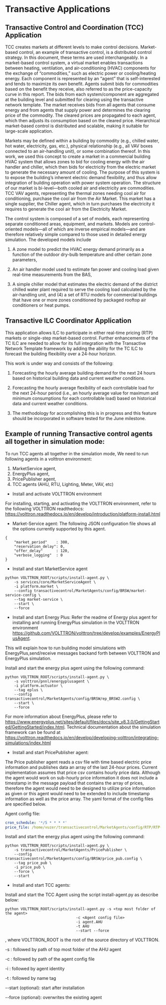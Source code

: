 # Transactive Applications

## Transactive Control and Coordination (TCC) Application

TCC creates markets at different levels to make control decisions. Market-based
control, an example of transactive control, is a distributed control strategy.
In this document, these terms are used interchangeably. In a market-based
control system, a virtual market enables transactions between heating,
ventilation, and air-conditioning (HVAC) components for the exchange of
“commodities,” such as electric power or cooling/heating energy. Each component
is represented by an “agent” that is self-interested and tends to maximize its
own benefit. Agents submit bids for commodities based on the benefit they
receive, also referred to as the price-capacity curve in this report. The bids
from each system/component are aggregated at the building level and submitted
for clearing using the transactive network template. The market receives bids
from all agents that consume energy and from agents that supply power and
determines the clearing price of the commodity. The cleared prices are
propagated to each agent, which then adjusts its consumption based on the
cleared price. Hierarchical market-based control is distributed and scalable,
making it suitable for large-scale application.

Markets may be defined within a building by commodity (e.g., chilled water, hot
water, electricity, gas, etc.), physical relationship (e.g., all VAV boxes
connected to an air-handling unit), or some combination thereof. In this work,
we used this concept to create a market in a commercial building HVAC system
that allows zones to bid for cooling energy with the air handler and chiller,
which then bids for electricity from the electric market to generate the
necessary amount of cooling. The purpose of this system is to expose the
building’s inherent electric demand flexibility, and thus allow integration of
building operation with power system operation. The structure of our market is
bi-level—both cooled air and electricity are commodities. TCC VAV agents,
representing the thermal zones needing cool air for conditioning, purchase the
cool air from the Air Market. This market has a single supplier, the Chiller
agent, which in turn purchases the electricity it requires to generate the cool
air from the Electricity Market.

The control system is composed of a set of models, each representing separate
conditioned areas, equipment, and markets. Models are control-oriented models—all
of which are inverse empirical models—and are therefore relatively simple
compared to those used in detailed energy simulation. The developed models include

1. A zone model to predict the HVAC energy demand primarily as a function of the
outdoor dry-bulb temperature and other certain zone parameters,

2. An air handler model used to estimate fan power and cooling load given
real-time measurements from the BAS,

3. A simple chiller model that estimates the electric demand of the
district chilled water plant required to serve the cooling load calculated by
the air-handling unit, and (4) a set of RTU models for commercial buildings
that have one or more zones conditioned by packaged rooftop air conditioners or
heat pumps.

## Transactive ILC Coordinator Application

This application allows ILC to participate in either real-time pricing (RTP)
markets or single-step market-based control. Further enhancements of the
TC ILC are needed to allow for its full integration with the Transactive
Network Template framework by adding the ability for the TC ILC to forecast
the building flexibility over a 24-hour horizon.

This work is under way and consists of the following:

1. Forecasting the hourly average building demand for the next 24 hours based on historical building data and current weather conditions.

2. Forecasting the hourly average flexibility of each controllable load for the next 24-hour period (i.e., an hourly average value for maximum and minimum consumptions for each controllable load) based on historical data and current weather conditions.

3. The methodology for accomplishing this is in progress and this feature should be incorporated in software tested for the June milestone.

## Example of running Transactive control agents all together in simulation mode:

To run TCC agents all together in the simulation mode, We need to run following agents in a
volttron environment:
1. MarketService agent, 
2. EnergyPlus agent,
3. PricePublisher agent,
4. TCC agents (AHU, RTU, Lighting, Meter, VAV, etc)

* Install and activate VOLTTRON environment

For installing, starting, and activating the VOLTTRON environment, refer to the following VOLTTRON readthedocs: 
https://volttron.readthedocs.io/en/develop/introduction/platform-install.html

* Market-Service agent:
The following JSON configuration file shows all the options currently supported by this agent.
````
{
    "market_period"    : 300,
    "reservation_delay": 0,
    "offer_delay"      : 120,
    "verbose_logging"  : 0
}
````
* Install and start MarketService agent

````
python VOLTTRON_ROOT/scripts/install-agent.py \
    -s services/core/MarketServiceAgent \
    -i platform.market \
    --config transactivecontrol/MarketAgents/config/BRSW/market-service-config \
    --tag market-service \
    --start \
    --force
````

* Install and start Energy Plus:
Refer the readme of Energy plus agent for installing and
running EnergyPlus simulation in the VOLTTRON environment
https://github.com/VOLTTRON/volttron/tree/develop/examples/EnergyPlusAgent.

This will explain how to run building model simulations with EnergyPlus,send/receive messages backand forth between VOLTTRON
and EnergyPlus simulation.

Install and start the energy plus agent using the following command: 
````
python VOLTTRON_ROOT/scripts/install-agent.py \
    -s volttron/pnnl/energyplusagent \
    -i platform.actuator \
    --tag eplus \
    --config transactivecontrol/MarketAgents/config/BRSW/ep_BRSW2.config \
    --start \
    --force
````

For more information about EnergyPlus, please refer to https://www.energyplus.net/sites/default/files/docs/site_v8.3.0/GettingStarted/GettingStarted/index.html.
Technical documentation about the simulation framework can be found at 
https://volttron.readthedocs.io/en/develop/developing-volttron/integrating-simulations/index.html

* Install and start PricePublisher agent:

The Price publisher agent reads a csv file with time based electric price information
and publishes data an array of the last 24-hour prices.  Current implementation assumes that price 
csv contains hourly price data.  Although the agent would work on sub-hourly 
price information it does not include a timestamp in the message payload that 
contains the array of prices, therefore the agent would need to be designed 
to utilize price information as given or this agent would need to be extended 
to include timestamp information as well as the price array.
The yaml format of the config files are specified below. 

Agent config file:

```` yaml
cron_schedule: '*/5 * * * *'
price_file: /home/vuzer/transactivecontrol/MarketAgents/config/RTP/RTP-sept.csv
````
Install and start the energy plus agent using the following command:
````
python VOLTTRON_ROOT/scripts/install-agent.py \
    -s transactivecontrol/MarketAgents/PricePublisher \
    --config  transactivecontrol/MarketAgents/config/BRSW/price_pub.config \
    --tag price_pub \
    -i price_pub \
    --force \
    --start

````
* Install and start TCC agents:

Install and start the TCC Agent using the script install-agent.py as describe below:

```
python VOLTTRON_ROOT/scripts/install-agent.py -s <top most folder of the agent> 
                                -c <Agent config file>
                                -i agent.AHU
                                -t AHU
                                --start --force
```
, where VOLTTRON_ROOT is the root of the source directory of VOLTTRON.

-s : followed by path of top most folder of the AHU agent

-c : followed by path of the agent config file

-i : followed by agent identity

-t : followed by name tag
 
--start (optional): start after installation

--force (optional): overwrites the existing agent
